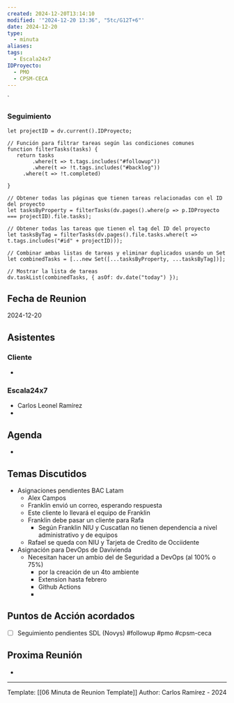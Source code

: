 ```yaml
---
created: 2024-12-20T13:14:10
modified: '"2024-12-20 13:36", "5tc/G12T+6"'
date: 2024-12-20
type:
  - minuta
aliases: 
tags:
  - Escala24x7
IDProyecto:
  - PMO
  - CPSM-CECA
---
```


`

### Seguimiento

```dataviewjs
let projectID = dv.current().IDProyecto;

// Función para filtrar tareas según las condiciones comunes
function filterTasks(tasks) {
   return tasks
        .where(t => t.tags.includes("#followup"))
        .where(t => !t.tags.includes("#backlog"))
     .where(t => !t.completed)
        
}

// Obtener todas las páginas que tienen tareas relacionadas con el ID del proyecto
let tasksByProperty = filterTasks(dv.pages().where(p => p.IDProyecto === projectID).file.tasks);

// Obtener todas las tareas que tienen el tag del ID del proyecto
let tasksByTag = filterTasks(dv.pages().file.tasks.where(t => t.tags.includes("#id" + projectID)));

// Combinar ambas listas de tareas y eliminar duplicados usando un Set
let combinedTasks = [...new Set([...tasksByProperty, ...tasksByTag])];

// Mostrar la lista de tareas
dv.taskList(combinedTasks, { asOf: dv.date("today") });
 ```
## Fecha de Reunion
2024-12-20

## Asistentes

### Cliente
* 
### Escala24x7
- Carlos Leonel Ramírez
-  

## Agenda
* 
## Temas Discutidos
*  Asignaciones pendientes BAC Latam
	* Alex Campos 
	* Franklin envió un correo, esperando respuesta
	* Este cliente lo llevará el equipo de Franklin
	* Franklin debe pasar un cliente para Rafa
		* Según Franklin NIU y Cuscatlan no tienen dependencia a nivel administrativo y de equipos
	* Rafael  se queda con NIU y Tarjeta de Credito de Occiidente
* Asignación para DevOps de Davivienda
	* Necesitan hacer un ambio del de Seguridad a DevOps (al 100% o 75%)
		* por la creación de un 4to ambiente
		* Extension hasta febrero
		* Github Actions
		* 

## Puntos de Acción acordados
- [ ] Seguimiento pendientes SDL (Novys) #followup #pmo #cpsm-ceca

## Proxima Reunión
*   

---
Template: [[06 Minuta de Reunion Template]]
Author: Carlos Ramírez - 2024
